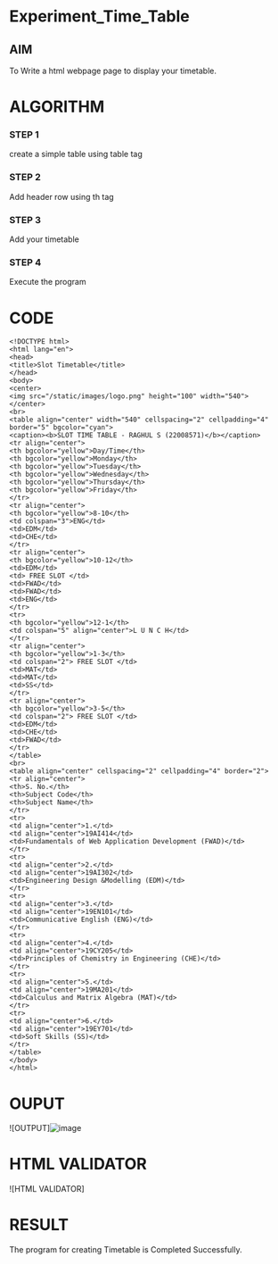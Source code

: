 # Experiment_Time_Table

## AIM

To Write a html webpage page to display your timetable.

# ALGORITHM
### STEP 1

create a simple table using table tag
### STEP 2

Add header row using th tag
### STEP 3

Add your timetable
### STEP 4

Execute the program

# CODE
```
<!DOCTYPE html>
<html lang="en">
<head>
<title>Slot Timetable</title>
</head>
<body>
<center>
<img src="/static/images/logo.png" height="100" width="540">
</center>
<br>
<table align="center" width="540" cellspacing="2" cellpadding="4" border="5" bgcolor="cyan">
<caption><b>SLOT TIME TABLE - RAGHUL S (22008571)</b></caption>
<tr align="center">
<th bgcolor="yellow">Day/Time</th>
<th bgcolor="yellow">Monday</th>
<th bgcolor="yellow">Tuesday</th>
<th bgcolor="yellow">Wednesday</th>
<th bgcolor="yellow">Thursday</th>
<th bgcolor="yellow">Friday</th>
</tr>
<tr align="center">
<th bgcolor="yellow">8-10</th>
<td colspan="3">ENG</td>
<td>EDM</td>
<td>CHE</td>
</tr>
<tr align="center">
<th bgcolor="yellow">10-12</th>
<td>EDM</td>
<td> FREE SLOT </td>
<td>FWAD</td>
<td>FWAD</td>
<td>ENG</td>
</tr>
<tr>
<th bgcolor="yellow">12-1</th>
<td colspan="5" align="center">L U N C H</td>
</tr>
<tr align="center">
<th bgcolor="yellow">1-3</th>
<td colspan="2"> FREE SLOT </td>
<td>MAT</td>
<td>MAT</td>
<td>SS</td>
</tr>
<tr align="center">
<th bgcolor="yellow">3-5</th>
<td colspan="2"> FREE SLOT </td>
<td>EDM</td>
<td>CHE</td>
<td>FWAD</td>
</tr>
</table>
<br>
<table align="center" cellspacing="2" cellpadding="4" border="2">
<tr align="center">
<th>S. No.</th>
<th>Subject Code</th>
<th>Subject Name</th>
</tr>
<tr>
<td align="center">1.</td>
<td align="center">19AI414</td>
<td>Fundamentals of Web Application Development (FWAD)</td>
</tr>
<tr>
<td align="center">2.</td>
<td align="center">19AI302</td>
<td>Engineering Design &Modelling (EDM)</td>
</tr>
<tr>
<td align="center">3.</td>
<td align="center">19EN101</td>
<td>Communicative English (ENG)</td>
</tr>
<tr>
<td align="center">4.</td>
<td align="center">19CY205</td>
<td>Principles of Chemistry in Engineering (CHE)</td>
</tr>
<tr>
<td align="center">5.</td>
<td align="center">19MA201</td>
<td>Calculus and Matrix Algebra (MAT)</td>
</tr>
<tr>
<td align="center">6.</td>
<td align="center">19EY701</td>
<td>Soft Skills (SS)</td>
</tr>
</table>
</body>
</html>
```

# OUPUT
![OUTPUT]![image](https://user-images.githubusercontent.com/119561118/212242849-d58e3088-8e11-40ff-a057-7ec2ecbe5bd6.png)


# HTML VALIDATOR
![HTML VALIDATOR]


# RESULT
The program for creating Timetable is Completed Successfully.

